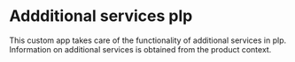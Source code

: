 # Addditional services plp

This custom app takes care of the functionality of additional services in plp. 
Information on additional services is obtained from the product context.